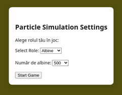 <!DOCTYPE html>
<html lang="en">
<head>
    <meta charset="UTF-8">
    <meta name="viewport" content="width=device-width, initial-scale=1.0">
    <title>Particle Simulation</title>
    <style>
        body, html {
            height: 100%;
            margin: 0;
            padding: 0;
            font-family: 'Segoe UI', Tahoma, Geneva, Verdana, sans-serif;
            background-color: #53500d;
            display: flex;
            justify-content: center;
            align-items: center;
            overflow: hidden;
        }
        canvas {
            position: fixed;
            top: 0;
            left: 0;
            width: 100%;
            height: 100%;
            pointer-events: none;
            z-index: 1;
        }
        #menu {
            position: fixed;
            top: 20%;
            left: 50%;
            transform: translate(-50%, -20%);
            background-color: #fff;
            padding: 20px;
            border-radius: 10px;
            box-shadow: 0 4px 16px rgba(0, 0, 0, 0.15);
            z-index: 2;
        }
        #hud {
            position: fixed;
            top: 10px;
            left: 10px;
            background-color: rgba(255, 255, 255, 0.8);
            padding: 10px;
            border-radius: 5px;
            font-size: 14px;
            z-index: 1;
        }
        #restartButton {
            position: fixed;
            top: 10px;
            right: 10px;
            background-color: #a1887f;
            color: #ffffff;
            border: none;
            border-radius: 5px;
            padding: 10px;
            cursor: pointer;
            z-index: 2;
        }
        #freezeButton {
            position: fixed;
            bottom: 10px;
            right: 10px;
            background-color: #4caf50;
            color: #ffffff;
            border: none;
            border-radius: 5px;
            padding: 10px;
            cursor: pointer;
            z-index: 2;
            display: none;
        }
        #joystickContainer {
            position: fixed;
            bottom: 10%;
            left: 50%;
            transform: translate(-50%, 0);
            width: 150px;
            height: 150px;
            display: none;
            z-index: 3;
        }
        #joystick {
            width: 100%;
            height: 100%;
            background-color: rgba(0, 0, 0, 0.2);
            border-radius: 50%;
            position: relative;
        }
        #joystickThumb {
            width: 50px;
            height: 50px;
            background-color: rgba(0, 0, 0, 0.6);
            border-radius: 50%;
            position: absolute;
            top: 50%;
            left: 50%;
            transform: translate(-50%, -50%);
        }
    </style>
</head>
<body>

<div id="menu">
    <h2>Particle Simulation Settings</h2>
    <p>Alege rolul tău în joc:</p>
    <label for="role">Select Role:</label>
    <select id="role">
        <option value="bees">Albine</option>
        <option value="wasps">Bondari</option>
    </select>
    <br><br>
    <label for="numParticles">Număr de albine:</label>
    <select id="numParticles">
        <option value="500">500</option>
        <option value="2000">2000</option>
        <option value="5000">5000</option>
    </select>
    <br><br>
    <button onclick="startGame()">Start Game</button>
</div>

<div id="hud" style="display:none">
    <p>Scor Albine: <span id="preyScore">0</span></p>
    <p>Scor Prădători: <span id="predatorScore">0</span></p>
    <p>Număr Prădători: <span id="numPredators">3</span></p>
    <div id="colorScores"></div>
    <div id="goalRanking"></div>
</div>

<button id="restartButton" style="display:none" onclick="restartGame()">Restart Game</button>
<button id="freezeButton" onclick="freezeBlackParticles()">Freeze Predators</button>

<div id="joystickContainer">
    <div id="joystick">
        <div id="joystickThumb"></div>
    </div>
</div>

<canvas id="particleCanvas"></canvas>

<script>
    let mouse = {
        x: null,
        y: null
    };

    let joystick = {
        x: 0,
        y: 0
    };

    let role = "bees"; // Default role

    const joystickContainer = document.getElementById('joystickContainer');
    const joystickThumb = document.getElementById('joystickThumb');
    let joystickActive = false;

    joystickContainer.addEventListener('touchstart', (e) => {
        joystickActive = true;
        joystickContainer.style.display = 'block';
        updateJoystick(e);
    });

    joystickContainer.addEventListener('touchmove', (e) => {
        if (joystickActive) {
            updateJoystick(e);
        }
    });

    joystickContainer.addEventListener('touchend', () => {
        joystickActive = false;
        joystickContainer.style.display = 'none';
        joystick.x = 0;
        joystick.y = 0;
    });

    function updateJoystick(event) {
        const rect = joystickContainer.getBoundingClientRect();
        const touch = event.touches[0];
        const centerX = rect.left + rect.width / 2;
        const centerY = rect.top + rect.height / 2;
        const dx = touch.clientX - centerX;
        const dy = touch.clientY - centerY;
        const distance = Math.sqrt(dx * dx + dy * dy);
        const maxDistance = rect.width / 2;

        if (distance > maxDistance) {
            const angle = Math.atan2(dy, dx);
            joystick.x = Math.cos(angle) * maxDistance;
            joystick.y = Math.sin(angle) * maxDistance;
        } else {
            joystick.x = dx;
            joystick.y = dy;
        }

        joystickThumb.style.transform = `translate(${joystick.x - joystickThumb.offsetWidth / 2}px, ${joystick.y - joystickThumb.offsetHeight / 2}px)`;
    }

    window.addEventListener('touchstart', (e) => {
        joystickContainer.style.display = 'block';
        updateJoystick(e);
    });

    window.addEventListener('touchend', () => {
        joystickContainer.style.display = 'none';
    });

    const canvas = document.getElementById('particleCanvas');
    const ctx = canvas.getContext('2d');
    let particlesArray = [];
    let blackParticles = [];
    let controlledBlackParticle;
    let goldenCircle;
    let hive;
    let preyScore = 0;
    let predatorScore = 0;
    let freezeActive = false;
    let freezeEnergy = 0;
    let gameOver = false;

    const particleColors = [
        { name: 'Roșu', rgba: 'rgba(255, 0, 0, 0.5)' },
        { name: 'Verde', rgba: 'rgba(0, 128, 0, 0.5)' },
        { name: 'Albastru', rgba: 'rgba(0, 0, 255, 0.5)' },
        { name: 'Portocaliu', rgba: 'rgba(255, 165, 0, 0.5)' },
        { name: 'Mov', rgba: 'rgba(128, 0, 128, 0.5)' },
        { name: 'Cyan', rgba: 'rgba(0, 255, 255, 0.5)' }
    ];

    class Hive {
        constructor(x, y, size) {
            this.x = x;
            this.y = y;
            this.size = size;
        }

        draw() {
            ctx.beginPath();
            for (let i = 0; i < 6; i++) {
                const angle = (Math.PI / 3) * i;
                const x = this.x + this.size * Math.cos(angle);
                const y = this.y + this.size * Math.sin(angle);
                if (i === 0) {
                    ctx.moveTo(x, y);
                } else {
                    ctx.lineTo(x, y);
                }
            }
            ctx.closePath();
            ctx.fillStyle = 'yellow';
            ctx.fill();
        }

        relocate() {
            this.x = Math.random() * (canvas.width - this.size * 2) + this.size;
            this.y = Math.random() * (canvas.height - this.size * 2) + this.size;
        }
    }

    class GoldenCircle {
        constructor(x, y, radius) {
            this.x = x;
            this.y = y;
            this.radius = radius;
        }

        draw() {
            ctx.beginPath();
            ctx.arc(this.x, this.y, this.radius, 0, Math.PI * 2, false);
            ctx.fillStyle = 'gold';
            ctx.fill();
        }
    }

    class BlackParticle {
        constructor(x, y, size) {
            this.x = x;
            this.y = y;
            this.size = size;
            this.speed = 1.5;
            this.frozen = false;
            this.controlled = false;
        }

        draw() {
            ctx.beginPath();
            ctx.arc(this.x, this.y, this.size, 0, Math.PI * 2, false);
            ctx.fillStyle = this.frozen ? 'gray' : (this.controlled ? 'blue' : 'black');
            ctx.fill();
        }

        update() {
            if (this.frozen || gameOver) return;

            if (this.controlled) {
                const dx = joystick.x / 50;
                const dy = joystick.y / 50;
                this.x += dx * this.speed;
                this.y += dy * this.speed;
            }

            this.draw();
        }
    }

    // Rest of the code remains unchanged

    function init() {
        particlesArray = [];
        blackParticles = [];

        const numParticles = parseInt(document.getElementById('numParticles').value) || 500;
        for (let i = 0; i < numParticles; i++) {
            const size = Math.random() * 3 + 1;
            const x = Math.random() * (canvas.width - size * 2);
            const y = Math.random() * (canvas.height - size * 2);
            const directionX = (Math.random() - 0.5) * 2;
            const directionY = (Math.random() - 0.5) * 2;
            const color = particleColors[Math.floor(Math.random() * particleColors.length)];
            particlesArray.push(new Particle(x, y, directionX, directionY, size, color));
        }

        for (let i = 0; i < 3; i++) {
            const size = 10;
            const x = Math.random() * (canvas.width - size * 2) + size;
            const y = Math.random() * (canvas.height - size * 2) + size;
            const blackParticle = new BlackParticle(x, y, size);
            if (role === "wasps" && i === 0) {
                blackParticle.controlled = true;
                controlledBlackParticle = blackParticle;
            }
            blackParticles.push(blackParticle);
        }

        goldenCircle = new GoldenCircle(canvas.width / 2, canvas.height / 2, 100);

        hive = new Hive(canvas.width / 2, canvas.height / 2 + 200, 40);
    }

    function animate() {
        if (gameOver) return;

        ctx.clearRect(0, 0, canvas.width, canvas.height);
        goldenCircle.draw();
        hive.draw();
        blackParticles.forEach(blackParticle => blackParticle.update());
        particlesArray.forEach(particle => particle.update());
        requestAnimationFrame(animate);
    }

    function startGame() {
        role = document.getElementById('role').value;
        document.getElementById('menu').style.display = 'none';
        document.getElementById('hud').style.display = 'block';
        canvas.width = window.innerWidth;
        canvas.height = window.innerHeight;
        init();
        animate();
    }

    window.addEventListener('resize', function() {
        canvas.width = window.innerWidth;
        canvas.height = window.innerHeight;
    });

    canvas.width = window.innerWidth;
    canvas.height = window.innerHeight;
</script>

</body>
</html>
